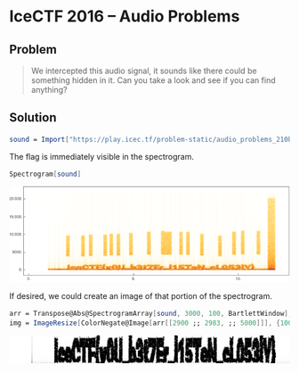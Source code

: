 # IceCTF 2016 – Audio Problems

## Problem

>We intercepted this audio signal, it sounds like there could be something hidden in it. Can you take a look and see if you can find anything?

## Solution



```mathematica
sound = Import["https://play.icec.tf/problem-static/audio_problems_210b88f2232e1c9d770bb5d2069c47aabb86301b0adc7ad606956394a00f298b.wav"]
```

The flag is immediately visible in the spectrogram.

```mathematica
Spectrogram[sound]
```

![spectrogram](spectrogram.png)

If desired, we could create an image of that portion of the spectrogram.

```mathematica
arr = Transpose@Abs@SpectrogramArray[sound, 3000, 100, BartlettWindow];
img = ImageResize[ColorNegate@Image[arr[[2900 ;; 2983, ;; 5000]]], {1000, 100}]
```

![flag image from spectrogram](flag.png)
